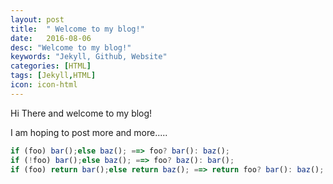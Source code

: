 ```yaml
---
layout: post
title:  " Welcome to my blog!"
date:   2016-08-06
desc: "Welcome to my blog!"
keywords: "Jekyll, Github, Website"
categories: [HTML]
tags: [Jekyll,HTML]
icon: icon-html
---
```


Hi There and welcome to my blog!

I am hoping to post more and more.....


``` javascript
if (foo) bar();else baz(); ==> foo? bar(): baz();
if (!foo) bar();else baz(); ==> foo? baz(): bar();
if (foo) return bar();else return baz(); ==> return foo? bar(): baz();
```

